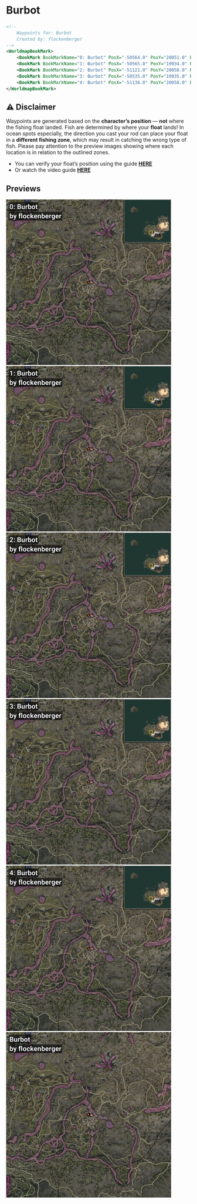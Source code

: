 # Burbot
```xml
<!--
    Waypoints for: Burbot
    Created by: flockenberger
-->
<WorldmapBookMark>
    <BookMark BookMarkName="0: Burbot" PosX="-50564.0" PosY="20051.0" PosZ="-396678.0" />
    <BookMark BookMarkName="1: Burbot" PosX="-50565.0" PosY="19934.0" PosZ="-396498.0" />
    <BookMark BookMarkName="2: Burbot" PosX="-51121.0" PosY="20058.0" PosZ="-396565.0" />
    <BookMark BookMarkName="3: Burbot" PosX="-50535.0" PosY="19935.0" PosZ="-396452.0" />
    <BookMark BookMarkName="4: Burbot" PosX="-51136.0" PosY="20058.0" PosZ="-396647.0" />
</WorldmapBookMark>
```

## ⚠️ Disclaimer
Waypoints are generated based on the __**character’s position**__ — __not__ where the fishing float landed.
Fish are determined by where your **float** lands!
In ocean spots especially, the direction you cast your rod can place your float in a **different fishing zone**, which may result in catching the wrong type of fish.
Please pay attention to the preview images showing where each location is in relation to the outlined zones.

- You can verify your float’s position using the guide [**HERE**](https://flockenberger.github.io/bdo-fish-position/)
- Or watch the video guide [**HERE**](https://youtu.be/t-VXcRoNojk)

## Previews
<img src="./Burbot_0_Preview.webp" width="450"/> <img src="./Burbot_1_Preview.webp" width="450"/> <img src="./Burbot_2_Preview.webp" width="450"/> <img src="./Burbot_3_Preview.webp" width="450"/> <img src="./Burbot_4_Preview.webp" width="450"/> <img src="./Burbot_Preview.webp" width="450"/> 